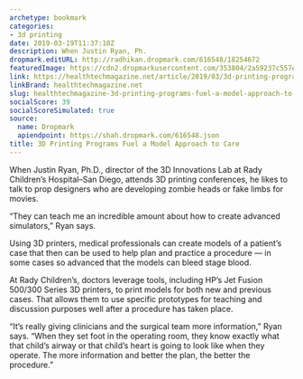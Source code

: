 ```yaml
---
archetype: bookmark
categories:
- 3d printing
date: 2019-03-19T11:37:10Z
description: When Justin Ryan, Ph.
dropmark.editURL: http://radhikan.dropmark.com/616548/18254672
featuredImage: https://cdn2.dropmarkusercontent.com/353804/2a59237c557efcb89a1c9de2dc98ed891608f2cf2dc39932ee6fa0bcaca7eff0/thumbnail/HTQ219_Futurist_MILLER1.jpg?Expires=1557430062&Signature=eNqTesrVPZhGc~CAggeyFaMYFOq~3DgyQIo7dpqlad9rTutp0BoEHk0y0NlOuydt08-heYypMKw2YnpEVO9C-gS3bU1HnbSjTuec6UVPk6jmMMoLRSF5WSbfvsEqPYXsgW1cMfd8eswfZreAN2bQiV9d2QpBfQQpXc15llkibtAkohJcMF54YRHm~5lwz9wsJ6lGf-3bke~StUv-J4LUGL1jFzaIFqzjOd5RDoAzBqrc4OedNGusjVL9yRlfFnTx8NnzrMFPrzXfydoIACkbdTM6huepcm-d4Lf6g0R~XEFrPdF-KZOJwY4CxmLQGllQ~ROkOsYMBQg5duNzhz0hHg__&Key-Pair-Id=APKAITQYWVEN757ZA4KQ
link: https://healthtechmagazine.net/article/2019/03/3d-printing-programs-fuel-model-approach-care
linkBrand: healthtechmagazine.net
slug: healthtechmagazine-3d-printing-programs-fuel-a-model-approach-to-care
socialScore: 39
socialScoreSimulated: true
source:
  name: Dropmark
  apiendpoint: https://shah.dropmark.com/616548.json
title: 3D Printing Programs Fuel a Model Approach to Care
---
```

When Justin Ryan, Ph.D., director of the 3D Innovations Lab at Rady Children’s Hospital–San Diego, attends 3D printing conferences, he likes to talk to prop designers who are developing zombie heads or fake limbs for movies.

“They can teach me an incredible amount about how to create advanced simulators,” Ryan says.

Using 3D printers, medical professionals can create models of a patient’s case that then can be used to help plan and practice a procedure — in some cases so advanced that the models can bleed stage blood.

At Rady Children’s, doctors leverage tools, including HP’s Jet Fusion 500/300 Series 3D printers, to print models for both new and previous cases. That allows them to use specific prototypes for teaching and discussion purposes well after a procedure has taken place.

“It’s really giving clinicians and the surgical team more information,” Ryan says. “When they set foot in the operating room, they know exactly what that child’s airway or that child’s heart is going to look like when they operate. The more information and better the plan, the better the procedure.”


